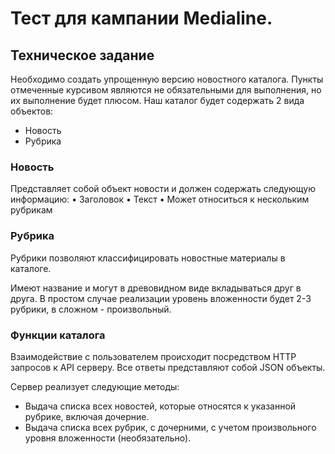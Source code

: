 # Тест для кампании Medialine.

## Техническое задание

Необходимо создать упрощенную версию новостного каталога.
Пункты отмеченные курсивом являются не обязательными для выполнения, но их выполнение будет плюсом.
Наш каталог будет содержать 2 вида объектов:
* Новость
* Рубрика

### Новость

Представляет собой объект новости и должен содержать следующую информацию:
 	• Заголовок
	• Текст
	• Может относиться к нескольким рубрикам

### Рубрика
 Рубрики позволяют классифицировать новостные материалы в каталоге. 
 
 Имеют название и могут в древовидном виде вкладываться друг в друга.
 В простом случае реализации уровень вложенности будет 2-3 рубрики, 
 в сложном - произвольный.
 
### Функции каталога
 Взаимодействие с пользователем происходит посредством HTTP запросов к API серверу. Все ответы представляют собой JSON объекты. 
 
 Сервер реализует следующие методы:
 
 * Выдача списка всех новостей, которые относятся к указанной рубрике, включая дочерние.
 * Выдача списка всех рубрик, с дочерними, с учетом произвольного уровня вложенности (необязательно).
